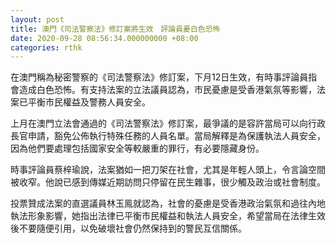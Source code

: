 ```yaml
---
layout: post
title: 澳門《司法警察法》修訂案將生效　評論員憂白色恐怖
date: 2020-09-28 08:56:34.000000000 +08:00
categories: rthk
---
```


在澳門稱為秘密警察的《司法警察法》修訂案，下月12日生效，有時事評論員指會造成白色恐怖。有支持法案的立法議員認為，市民憂慮是受香港氣氛等影響，法案已平衡市民權益及警務人員安全。

上月在澳門立法會通過的《司法警察法》修訂案，最爭議的是容許當局可以向行政長官申請，豁免公佈執行特殊任務的人員名單。當局解釋是為保護執法人員安全，因為他們要處理包括國家安全等較嚴重的罪行，有必要隱藏身份。

時事評論員蔡梓瑜說，法案猶如一把刀架在社會，尤其是年輕人頭上，令言論空間被收窄。他說已感到傳媒近期訪問只停留在民生雜事，很少觸及政治或社會制度。

投票贊成法案的直選議員林玉鳯就認為，社會的憂慮是受香港政治氣氛和過往內地執法形象影響，她指出法律已平衡市民權益和執法人員安全，希望當局在法律生效後不要隨便引用，以免破壞社會仍然保持到的警民互信關係。
